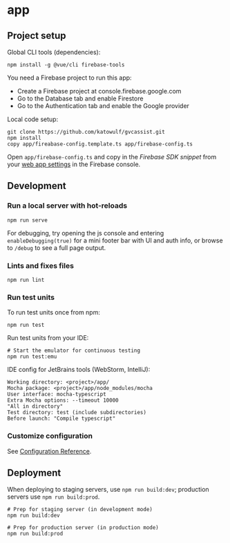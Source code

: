 # app

## Project setup

Global CLI tools (dependencies):
```
npm install -g @vue/cli firebase-tools
```

You need a Firebase project to run this app:
   * Create a Firebase project at console.firebase.google.com
   * Go to the Database tab and enable Firestore
   * Go to the Authentication tab and enable the Google provider

Local code setup:
```
git clone https://github.com/katowulf/gvcassist.git
npm install
copy app/fireabase-config.template.ts app/firebase-config.ts
```

Open `app/firebase-config.ts` and copy in the *Firebase SDK snippet* from your 
[web app settings](https://console.firebase.google.com/project/_/settings/general)
in the Firebase console.

## Development

### Run a local server with hot-reloads
```
npm run serve
```

For debugging, try opening the js console and entering `enableDebugging(true)` for a mini footer bar with UI and auth info, or browse to `/debug` to see a full page output.

### Lints and fixes files
```
npm run lint
```

### Run test units
To run test units once from npm:
```
npm run test
```

Run test units from your IDE:
```
# Start the emulator for continuous testing
npm run test:emu
```

IDE config for JetBrains tools (WebStorm, IntelliJ):
```
Working directory: <project>/app/
Mocha package: <project>/app/node_modules/mocha
User interface: mocha-typescript
Extra Mocha options: --timeout 10000
"All in directory"
Test directory: test (include subdirectories)
Before launch: "Compile typescript"
```

### Customize configuration
See [Configuration Reference](https://cli.vuejs.org/config/).

## Deployment

When deploying to staging servers, use `npm run build:dev`; production servers use `npm run build:prod`.

```
# Prep for staging server (in development mode)
npm run build:dev

# Prep for production server (in production mode)
npm run build:prod
```
